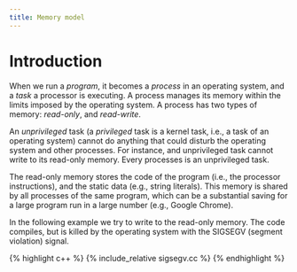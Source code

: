 ```yaml
---
title: Memory model
---
```


# Introduction

When we run a *program*, it becomes a *process* in an operating
system, and a *task* a processor is executing.  A process manages its
memory within the limits imposed by the operating system.  A process
has two types of memory: *read-only*, and *read-write*.

An *unprivileged* task (a *privileged* task is a kernel task, i.e., a
task of an operating system) cannot do anything that could disturb the
operating system and other processes.  For instance, and unprivileged
task cannot write to its read-only memory.  Every processes is an
unprivileged task.

The read-only memory stores the code of the program (i.e., the
processor instructions), and the static data (e.g., string literals).
This memory is shared by all processes of the same program, which can
be a substantial saving for a large program run in a large number
(e.g., Google Chrome).

In the following example we try to write to the read-only memory.  The
code compiles, but is killed by the operating system with the SIGSEGV
(segment violation) signal.

{% highlight c++ %}
{% include_relative sigsegv.cc %}
{% endhighlight %}

<!-- LocalWords: lvalue lvalues rvalue rvalues -->
<!-- LocalWords: decrementation incrementation -->
<!-- LocalWords: dereference expr unary -->
<!-- LocalWords: glvalue prvalue xvalue -->
